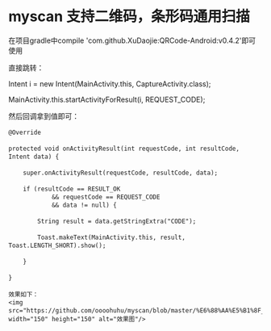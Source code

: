 # myscan  支持二维码，条形码通用扫描

在项目gradle中compile 'com.github.XuDaojie:QRCode-Android:v0.4.2'即可使用

直接跳转：

Intent i = new Intent(MainActivity.this, CaptureActivity.class); 

MainActivity.this.startActivityForResult(i, REQUEST_CODE);

然后回调拿到值即可：

    @Override
    
    protected void onActivityResult(int requestCode, int resultCode, Intent data) {
    
        super.onActivityResult(requestCode, resultCode, data);
        
        if (resultCode == RESULT_OK
                && requestCode == REQUEST_CODE
                && data != null) {
                
            String result = data.getStringExtra("CODE");
            
            Toast.makeText(MainActivity.this, result, Toast.LENGTH_SHORT).show();
            
        }
        
    }
    
    效果如下：
    <img src="https://github.com/oooohuhu/myscan/blob/master/%E6%88%AA%E5%B1%8F_20180803_171129.jpg" width="150" height="150" alt="效果图"/>
    
    
